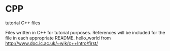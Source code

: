 # CPP
tutorial C++ files

Files written in C++ for tutorial purposes. References will be included for the file in each appropriate README.
hello_world from http://www.doc.ic.ac.uk/~wjk/c++Intro/first/
